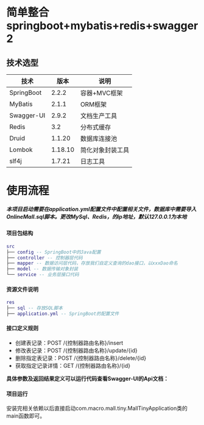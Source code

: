 # 简单整合springboot+mybatis+redis+swagger2

## 技术选型

技术 | 版本 | 说明
----|----|----
SpringBoot | 2.2.2 | 容器+MVC框架
MyBatis | 2.1.1 | ORM框架  
Swagger-UI | 2.9.2 | 文档生产工具
Redis | 3.2 | 分布式缓存
Druid | 1.1.20 | 数据库连接池
Lombok | 1.18.10 | 简化对象封装工具
slf4j | 1.7.21 | 日志工具

# 使用流程
##### 本项目启动需要在application.yml配置文件中配置相关文件，数据库中需要导入OnlineMall.sql脚本。更改MySql、Redis，的ip地址，默认127.0.0.1为本地

#### 项目包结构
``` lua
src
├── config -- SpringBoot中的Java配置
├── controller -- 控制器层代码
├── mapper -- 数据访问层代码，存放我们自定义查询的dao接口，以xxxDao命名
├── model -- 数据传输对象封装
└── service -- 业务层接口代码
```

#### 资源文件说明

``` lua
res
├── sql -- 存放SQL脚本
├── application.yml -- SpringBoot的配置文件
```

#### 接口定义规则

- 创建表记录：POST /{控制器路由名称}/insert
- 修改表记录：POST /{控制器路由名称}/update/{id}
- 删除指定表记录：POST /{控制器路由名称}/delete/{id}
- 获取指定记录详情：GET /{控制器路由名称}/{id}

**具体参数及返回结果定义可以运行代码查看Swagger-UI的Api文档：**

#### 项目运行

安装完相关依赖以后直接启动com.macro.mall.tiny.MallTinyApplication类的main函数即可。
